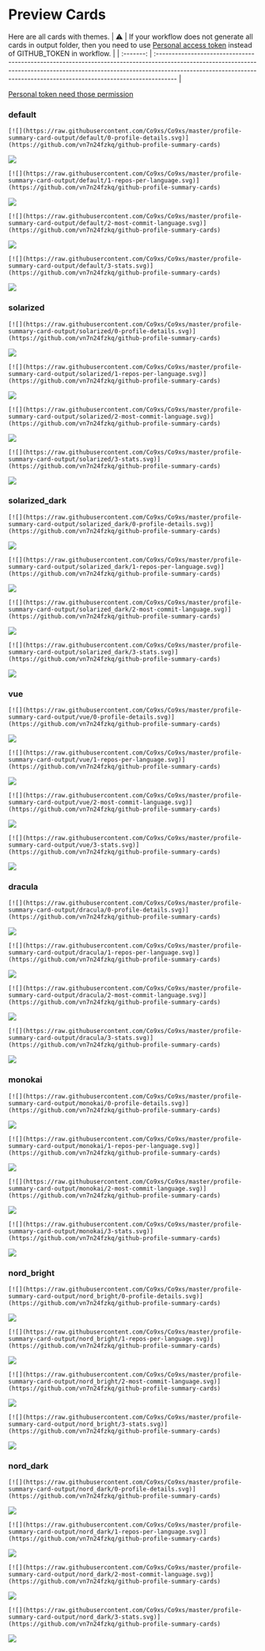 
# Preview Cards

Here are all cards with themes.
| :warning: | If your workflow does not generate all cards in output folder, then you need to use [Personal access token](https://docs.github.com/en/actions/configuring-and-managing-workflows/creating-and-storing-encrypted-secrets) instead of GITHUB_TOKEN in workflow. |
| :-------: | :------------------------------------------------------------------------------------------------------------------------------------------------------------------------------------------------------------------------------------------------ |

[Personal token need those permission](https://github.com/vn7n24fzkq/github-profile-summary-cards/wiki/Personal-access-token-permissions)


### default


```
[![](https://raw.githubusercontent.com/Co9xs/Co9xs/master/profile-summary-card-output/default/0-profile-details.svg)](https://github.com/vn7n24fzkq/github-profile-summary-cards)
```
![](https://raw.githubusercontent.com/Co9xs/Co9xs/master/profile-summary-card-output/default/0-profile-details.svg)


```
[![](https://raw.githubusercontent.com/Co9xs/Co9xs/master/profile-summary-card-output/default/1-repos-per-language.svg)](https://github.com/vn7n24fzkq/github-profile-summary-cards)
```
![](https://raw.githubusercontent.com/Co9xs/Co9xs/master/profile-summary-card-output/default/1-repos-per-language.svg)


```
[![](https://raw.githubusercontent.com/Co9xs/Co9xs/master/profile-summary-card-output/default/2-most-commit-language.svg)](https://github.com/vn7n24fzkq/github-profile-summary-cards)
```
![](https://raw.githubusercontent.com/Co9xs/Co9xs/master/profile-summary-card-output/default/2-most-commit-language.svg)


```
[![](https://raw.githubusercontent.com/Co9xs/Co9xs/master/profile-summary-card-output/default/3-stats.svg)](https://github.com/vn7n24fzkq/github-profile-summary-cards)
```
![](https://raw.githubusercontent.com/Co9xs/Co9xs/master/profile-summary-card-output/default/3-stats.svg)


### solarized


```
[![](https://raw.githubusercontent.com/Co9xs/Co9xs/master/profile-summary-card-output/solarized/0-profile-details.svg)](https://github.com/vn7n24fzkq/github-profile-summary-cards)
```
![](https://raw.githubusercontent.com/Co9xs/Co9xs/master/profile-summary-card-output/solarized/0-profile-details.svg)


```
[![](https://raw.githubusercontent.com/Co9xs/Co9xs/master/profile-summary-card-output/solarized/1-repos-per-language.svg)](https://github.com/vn7n24fzkq/github-profile-summary-cards)
```
![](https://raw.githubusercontent.com/Co9xs/Co9xs/master/profile-summary-card-output/solarized/1-repos-per-language.svg)


```
[![](https://raw.githubusercontent.com/Co9xs/Co9xs/master/profile-summary-card-output/solarized/2-most-commit-language.svg)](https://github.com/vn7n24fzkq/github-profile-summary-cards)
```
![](https://raw.githubusercontent.com/Co9xs/Co9xs/master/profile-summary-card-output/solarized/2-most-commit-language.svg)


```
[![](https://raw.githubusercontent.com/Co9xs/Co9xs/master/profile-summary-card-output/solarized/3-stats.svg)](https://github.com/vn7n24fzkq/github-profile-summary-cards)
```
![](https://raw.githubusercontent.com/Co9xs/Co9xs/master/profile-summary-card-output/solarized/3-stats.svg)


### solarized_dark


```
[![](https://raw.githubusercontent.com/Co9xs/Co9xs/master/profile-summary-card-output/solarized_dark/0-profile-details.svg)](https://github.com/vn7n24fzkq/github-profile-summary-cards)
```
![](https://raw.githubusercontent.com/Co9xs/Co9xs/master/profile-summary-card-output/solarized_dark/0-profile-details.svg)


```
[![](https://raw.githubusercontent.com/Co9xs/Co9xs/master/profile-summary-card-output/solarized_dark/1-repos-per-language.svg)](https://github.com/vn7n24fzkq/github-profile-summary-cards)
```
![](https://raw.githubusercontent.com/Co9xs/Co9xs/master/profile-summary-card-output/solarized_dark/1-repos-per-language.svg)


```
[![](https://raw.githubusercontent.com/Co9xs/Co9xs/master/profile-summary-card-output/solarized_dark/2-most-commit-language.svg)](https://github.com/vn7n24fzkq/github-profile-summary-cards)
```
![](https://raw.githubusercontent.com/Co9xs/Co9xs/master/profile-summary-card-output/solarized_dark/2-most-commit-language.svg)


```
[![](https://raw.githubusercontent.com/Co9xs/Co9xs/master/profile-summary-card-output/solarized_dark/3-stats.svg)](https://github.com/vn7n24fzkq/github-profile-summary-cards)
```
![](https://raw.githubusercontent.com/Co9xs/Co9xs/master/profile-summary-card-output/solarized_dark/3-stats.svg)


### vue


```
[![](https://raw.githubusercontent.com/Co9xs/Co9xs/master/profile-summary-card-output/vue/0-profile-details.svg)](https://github.com/vn7n24fzkq/github-profile-summary-cards)
```
![](https://raw.githubusercontent.com/Co9xs/Co9xs/master/profile-summary-card-output/vue/0-profile-details.svg)


```
[![](https://raw.githubusercontent.com/Co9xs/Co9xs/master/profile-summary-card-output/vue/1-repos-per-language.svg)](https://github.com/vn7n24fzkq/github-profile-summary-cards)
```
![](https://raw.githubusercontent.com/Co9xs/Co9xs/master/profile-summary-card-output/vue/1-repos-per-language.svg)


```
[![](https://raw.githubusercontent.com/Co9xs/Co9xs/master/profile-summary-card-output/vue/2-most-commit-language.svg)](https://github.com/vn7n24fzkq/github-profile-summary-cards)
```
![](https://raw.githubusercontent.com/Co9xs/Co9xs/master/profile-summary-card-output/vue/2-most-commit-language.svg)


```
[![](https://raw.githubusercontent.com/Co9xs/Co9xs/master/profile-summary-card-output/vue/3-stats.svg)](https://github.com/vn7n24fzkq/github-profile-summary-cards)
```
![](https://raw.githubusercontent.com/Co9xs/Co9xs/master/profile-summary-card-output/vue/3-stats.svg)


### dracula


```
[![](https://raw.githubusercontent.com/Co9xs/Co9xs/master/profile-summary-card-output/dracula/0-profile-details.svg)](https://github.com/vn7n24fzkq/github-profile-summary-cards)
```
![](https://raw.githubusercontent.com/Co9xs/Co9xs/master/profile-summary-card-output/dracula/0-profile-details.svg)


```
[![](https://raw.githubusercontent.com/Co9xs/Co9xs/master/profile-summary-card-output/dracula/1-repos-per-language.svg)](https://github.com/vn7n24fzkq/github-profile-summary-cards)
```
![](https://raw.githubusercontent.com/Co9xs/Co9xs/master/profile-summary-card-output/dracula/1-repos-per-language.svg)


```
[![](https://raw.githubusercontent.com/Co9xs/Co9xs/master/profile-summary-card-output/dracula/2-most-commit-language.svg)](https://github.com/vn7n24fzkq/github-profile-summary-cards)
```
![](https://raw.githubusercontent.com/Co9xs/Co9xs/master/profile-summary-card-output/dracula/2-most-commit-language.svg)


```
[![](https://raw.githubusercontent.com/Co9xs/Co9xs/master/profile-summary-card-output/dracula/3-stats.svg)](https://github.com/vn7n24fzkq/github-profile-summary-cards)
```
![](https://raw.githubusercontent.com/Co9xs/Co9xs/master/profile-summary-card-output/dracula/3-stats.svg)


### monokai


```
[![](https://raw.githubusercontent.com/Co9xs/Co9xs/master/profile-summary-card-output/monokai/0-profile-details.svg)](https://github.com/vn7n24fzkq/github-profile-summary-cards)
```
![](https://raw.githubusercontent.com/Co9xs/Co9xs/master/profile-summary-card-output/monokai/0-profile-details.svg)


```
[![](https://raw.githubusercontent.com/Co9xs/Co9xs/master/profile-summary-card-output/monokai/1-repos-per-language.svg)](https://github.com/vn7n24fzkq/github-profile-summary-cards)
```
![](https://raw.githubusercontent.com/Co9xs/Co9xs/master/profile-summary-card-output/monokai/1-repos-per-language.svg)


```
[![](https://raw.githubusercontent.com/Co9xs/Co9xs/master/profile-summary-card-output/monokai/2-most-commit-language.svg)](https://github.com/vn7n24fzkq/github-profile-summary-cards)
```
![](https://raw.githubusercontent.com/Co9xs/Co9xs/master/profile-summary-card-output/monokai/2-most-commit-language.svg)


```
[![](https://raw.githubusercontent.com/Co9xs/Co9xs/master/profile-summary-card-output/monokai/3-stats.svg)](https://github.com/vn7n24fzkq/github-profile-summary-cards)
```
![](https://raw.githubusercontent.com/Co9xs/Co9xs/master/profile-summary-card-output/monokai/3-stats.svg)


### nord_bright


```
[![](https://raw.githubusercontent.com/Co9xs/Co9xs/master/profile-summary-card-output/nord_bright/0-profile-details.svg)](https://github.com/vn7n24fzkq/github-profile-summary-cards)
```
![](https://raw.githubusercontent.com/Co9xs/Co9xs/master/profile-summary-card-output/nord_bright/0-profile-details.svg)


```
[![](https://raw.githubusercontent.com/Co9xs/Co9xs/master/profile-summary-card-output/nord_bright/1-repos-per-language.svg)](https://github.com/vn7n24fzkq/github-profile-summary-cards)
```
![](https://raw.githubusercontent.com/Co9xs/Co9xs/master/profile-summary-card-output/nord_bright/1-repos-per-language.svg)


```
[![](https://raw.githubusercontent.com/Co9xs/Co9xs/master/profile-summary-card-output/nord_bright/2-most-commit-language.svg)](https://github.com/vn7n24fzkq/github-profile-summary-cards)
```
![](https://raw.githubusercontent.com/Co9xs/Co9xs/master/profile-summary-card-output/nord_bright/2-most-commit-language.svg)


```
[![](https://raw.githubusercontent.com/Co9xs/Co9xs/master/profile-summary-card-output/nord_bright/3-stats.svg)](https://github.com/vn7n24fzkq/github-profile-summary-cards)
```
![](https://raw.githubusercontent.com/Co9xs/Co9xs/master/profile-summary-card-output/nord_bright/3-stats.svg)


### nord_dark


```
[![](https://raw.githubusercontent.com/Co9xs/Co9xs/master/profile-summary-card-output/nord_dark/0-profile-details.svg)](https://github.com/vn7n24fzkq/github-profile-summary-cards)
```
![](https://raw.githubusercontent.com/Co9xs/Co9xs/master/profile-summary-card-output/nord_dark/0-profile-details.svg)


```
[![](https://raw.githubusercontent.com/Co9xs/Co9xs/master/profile-summary-card-output/nord_dark/1-repos-per-language.svg)](https://github.com/vn7n24fzkq/github-profile-summary-cards)
```
![](https://raw.githubusercontent.com/Co9xs/Co9xs/master/profile-summary-card-output/nord_dark/1-repos-per-language.svg)


```
[![](https://raw.githubusercontent.com/Co9xs/Co9xs/master/profile-summary-card-output/nord_dark/2-most-commit-language.svg)](https://github.com/vn7n24fzkq/github-profile-summary-cards)
```
![](https://raw.githubusercontent.com/Co9xs/Co9xs/master/profile-summary-card-output/nord_dark/2-most-commit-language.svg)


```
[![](https://raw.githubusercontent.com/Co9xs/Co9xs/master/profile-summary-card-output/nord_dark/3-stats.svg)](https://github.com/vn7n24fzkq/github-profile-summary-cards)
```
![](https://raw.githubusercontent.com/Co9xs/Co9xs/master/profile-summary-card-output/nord_dark/3-stats.svg)

